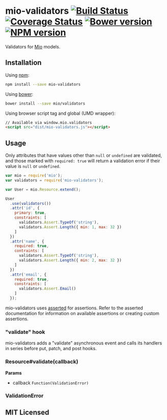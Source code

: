 # mio-validators [![Build Status](https://img.shields.io/travis/mio/validators.svg?style=flat)](http://travis-ci.org/mio/validators) [![Coverage Status](https://img.shields.io/coveralls/mio/validators.svg?style=flat)](https://coveralls.io/r/mio/validators?branch=master) [![Bower version](https://img.shields.io/bower/v/mio-validators.svg?style=flat)](http://badge.fury.io/bo/mio) [![NPM version](https://img.shields.io/npm/v/mio-validators.svg?style=flat)](http://badge.fury.io/js/mio-validators)

Validators for [Mio][0] models.

## Installation

Using [npm][1]:

```sh
npm install --save mio-validators
```

Using [bower][2]:

```sh
bower install --save mio/validators
```

Using browser script tag and global (UMD wrapper):

```html
// Available via window.mio.validators
<script src="dist/mio-validators.js"></script>
```

## Usage

Only attributes that have values other than `null` or `undefined` are validated,
and those marked with `required: true` will return a validation error if their
value is `null` or `undefined`.

```javascript
var mio = require('mio');
var validators = require('mio-validators');

var User = mio.Resource.extend();

User
  .use(validators())
  .attr('id', {
    primary: true,
    constraints: [
      validators.Assert.TypeOf('string'),
      validators.Assert.Length({ min: 1, max: 32 })
    ]
  })
  .attr('name', {
    required: true,
    contraints: [
      validators.Assert.TypeOf('string'),
      validators.Assert.Length({ min: 2, max: 32 })
    ]
  })
  .attr('email', {
    required: true,
    constraints: [
      validators.Assert.Email()
    ]
  });
```

mio-validators uses [asserted](https://github.com/alexmingoia/asserted) for
assertions. Refer to the asserted documentation for information on available
assertions or creating custom assertions.

### "validate" hook

mio-validators adds a "validate" asynchronous event and calls its handlers in
series before put, patch, and post hooks.

### Resource#validate(callback)

**Params**

- callback `Function(ValidationError)`

### ValidationError

## MIT Licensed

[0]: https://github.com/mio/mio/
[1]: https://npmjs.org/
[2]: http://bower.io/
